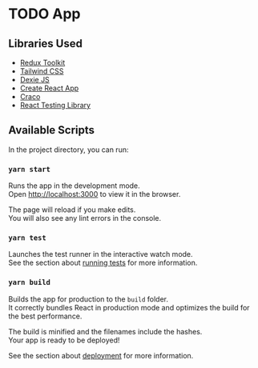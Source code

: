 # TODO App


## Libraries Used
- [Redux Toolkit](https://redux-toolkit.js.org/)
- [Tailwind CSS](https://tailwindcss.com/)
- [Dexie JS](https://dexie.org/)
- [Create React App](https://create-react-app.dev/)
- [Craco](https://www.npmjs.com/package/@craco/craco)
- [React Testing Library](https://testing-library.com/)

## Available Scripts

In the project directory, you can run:

### `yarn start`

Runs the app in the development mode.\
Open [http://localhost:3000](http://localhost:3000) to view it in the browser.

The page will reload if you make edits.\
You will also see any lint errors in the console.

### `yarn test`

Launches the test runner in the interactive watch mode.\
See the section about [running tests](https://facebook.github.io/create-react-app/docs/running-tests) for more information.

### `yarn build`

Builds the app for production to the `build` folder.\
It correctly bundles React in production mode and optimizes the build for the best performance.

The build is minified and the filenames include the hashes.\
Your app is ready to be deployed!

See the section about [deployment](https://facebook.github.io/create-react-app/docs/deployment) for more information.

